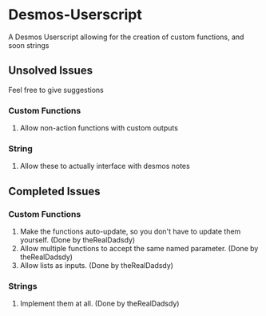 # Desmos-Userscript
A Desmos Userscript allowing for the creation of custom functions, and soon strings
## Unsolved Issues
Feel free to give suggestions
### Custom Functions
1. Allow non-action functions with custom outputs
### String
1. Allow these to actually interface with desmos notes
## Completed Issues
### Custom Functions
1. Make the functions auto-update, so you don't have to update them yourself. (Done by theRealDadsdy)
2. Allow multiple functions to accept the same named parameter. (Done by theRealDadsdy)
3. Allow lists as inputs. (Done by theRealDadsdy)
### Strings
1. Implement them at all. (Done by theRealDadsdy)
